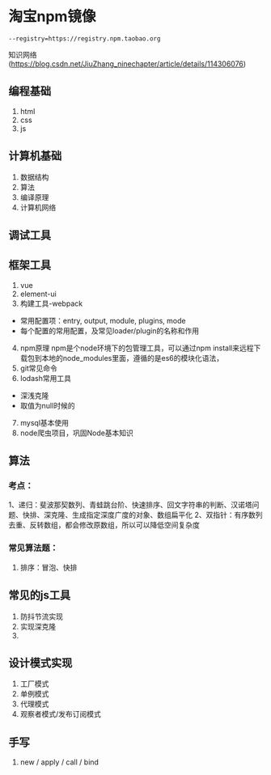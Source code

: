 # 淘宝npm镜像
```
--registry=https://registry.npm.taobao.org
```




知识网络(https://blog.csdn.net/JiuZhang_ninechapter/article/details/114306076)
## 编程基础
  1. html
  2. css
  3. js
## 计算机基础
  1. 数据结构
  2. 算法
  3. 编译原理
  4. 计算机网络

## 调试工具

## 框架工具
1. vue 
2. element-ui
3. 构建工具-webpack
  - 常用配置项：entry, output, module, plugins, mode
  - 每个配置的常用配置，及常见loader/plugin的名称和作用
4. npm原理
  npm是个node环境下的包管理工具，可以通过npm install来远程下载包到本地的node_modules里面，遵循的是es6的模块化语法，
5. git常见命令
6. lodash常用工具
  - 深浅克隆
  - 取值为null时候的
7. mysql基本使用
8. node爬虫项目，巩固Node基本知识

## 算法
### 考点：
1、递归：斐波那契数列、青蛙跳台阶、快速排序、回文字符串的判断、汉诺塔问题、快排、深克隆、生成指定深度广度的对象、数组扁平化
2、双指针：有序数列去重、反转数组，都会修改原数组，所以可以降低空间复杂度

### 常见算法题：
1. 排序：冒泡、快排
## 常见的js工具
1. 防抖节流实现
2. 实现深克隆
3. 
## 设计模式实现
1. 工厂模式
2. 单例模式
3. 代理模式
4. 观察者模式/发布订阅模式
## 手写
1. new / apply / call / bind